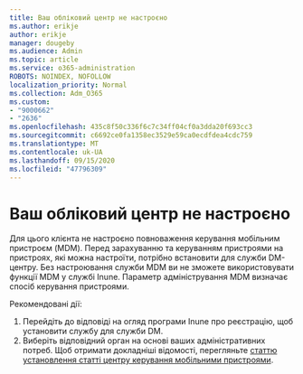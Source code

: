 ```yaml
---
title: Ваш обліковий центр не настроєно
ms.author: erikje
author: erikje
manager: dougeby
ms.audience: Admin
ms.topic: article
ms.service: o365-administration
ROBOTS: NOINDEX, NOFOLLOW
localization_priority: Normal
ms.collection: Adm_O365
ms.custom:
- "9000662"
- "2636"
ms.openlocfilehash: 435c8f50c336f6c7c34ff04cf0a3dda20f693cc3
ms.sourcegitcommit: c6692ce0fa1358ec3529e59ca0ecdfdea4cdc759
ms.translationtype: MT
ms.contentlocale: uk-UA
ms.lasthandoff: 09/15/2020
ms.locfileid: "47796309"
---
```

# <a name="your-mdm-authority-is-not-set"></a>Ваш обліковий центр не настроєно

Для цього клієнта не настроєно повноваження керування мобільним пристроєм (MDM). Перед зарахуванню та керуванням пристроями на пристроях, які можна настроїти, потрібно встановити для служби DM-центру. Без настроювання служби MDM ви не зможете використовувати функції MDM у службі Inune. Параметр адміністрування MDM визначає спосіб керування пристроями.

Рекомендовані дії:
1. Перейдіть до відповіді на огляд програми Inune про реєстрацію, щоб установити службу для служби DM.
2. Виберіть відповідний орган на основі ваших адміністративних потреб. Щоб отримати докладніші відомості, перегляньте [статтю установлення статті центру керування мобільними пристроями](https://docs.microsoft.com/intune/mdm-authority-set).